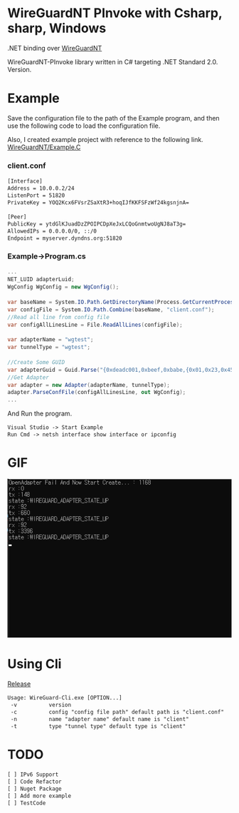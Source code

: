 # WireGuardNT PInvoke with Csharp, sharp, Windows

.NET binding over [WireGuardNT](https://git.zx2c4.com/wireguard-nt/about/)

WireGuardNT-PInvoke library written in C# targeting .NET Standard 2.0. Version.


# Example

Save the configuration file to the path of the Example program, and then use the following code to load the configuration file.

Also, I created example project with reference to the following link.  [WireGuardNT/Example.C](https://git.zx2c4.com/wireguard-nt/plain/example/example.c)


### client.conf
``` config
[Interface]
Address = 10.0.0.2/24
ListenPort = 51820
PrivateKey = YOQ2Kcx6FVsrZSaXtR3+hoqIJfKKFSFzWf24kgsnjnA=

[Peer]
PublicKey = ytdGlKJuadDzZPOIPCDpXeJxLCQoGnmtwoUgNJ8aT3g=
AllowedIPs = 0.0.0.0/0, ::/0
Endpoint = myserver.dyndns.org:51820
```

### Example->Program.cs
```C#
...
NET_LUID adapterLuid;
WgConfig WgConfig = new WgConfig();

var baseName = System.IO.Path.GetDirectoryName(Process.GetCurrentProcess().MainModule.FileName); 
var configFile = System.IO.Path.Combine(baseName, "client.conf");
//Read all line from config file
var configAllLinesLine = File.ReadAllLines(configFile);
            
var adapterName = "wgtest";
var tunnelType = "wgtest";

//Create Some GUID
var adapterGuid = Guid.Parse("{0xdeadc001,0xbeef,0xbabe,{0x01,0x23,0x45,0x67,0x89,0xab,0xcd,0xef}}");
//Get Adapter
var adapter = new Adapter(adapterName, tunnelType);
adapter.ParseConfFile(configAllLinesLine, out WgConfig);
...
```
And Run the program.

```
Visual Studio -> Start Example
Run Cmd -> netsh interface show interface or ipconfig
```


# GIF

![](sample.gif)



# Using Cli 

[Release](https://github.com/damob-byun/WireGuardNTSharp/releases)

```
Usage: WireGuard-Cli.exe [OPTION...]
 -v          version
 -c          config "config file path" default path is "client.conf"
 -n          name "adapter name" default name is "client"
 -t          type "tunnel type" default type is "client"
 ```


# TODO

``` TODO
[ ] IPv6 Support
[ ] Code Refactor
[ ] Nuget Package
[ ] Add more example
[ ] TestCode
```

